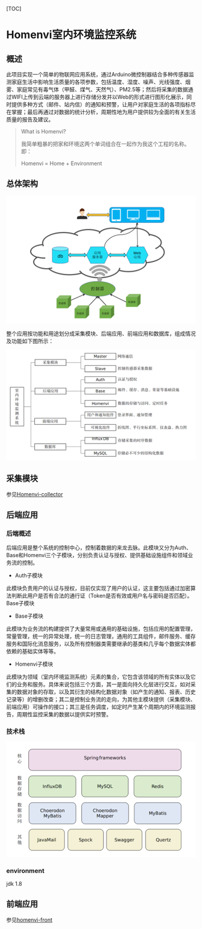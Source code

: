 [TOC]

# Homenvi室内环境监控系统

## 概述

此项目实现一个简单的物联网应用系统，通过Arduino微控制器结合多种传感器监测家庭生活中影响生活质量的各项参数，包括温度、湿度、噪声、光线强度、烟雾、家庭常见有毒气体（甲醛、煤气、天然气）、PM2.5等；然后将采集的数据通过WIFI上传到云端的服务器上进行存储分发并以Web的形式进行图形化展示，同时提供多种方式（邮件、站内信）的通知和预警，让用户对家庭生活的各项指标尽在掌握；最后再通过对数据的统计分析，周期性地为用户提供较为全面的有关生活质量的报告及建议。

> What is Homenvi?
>
> 我简单粗暴的把家和环境这两个单词组合在一起作为我这个工程的名称。即：
>
> Homenvi = Home + Environment

## 总体架构

![1564321999102](assets/1564321999102.png)

整个应用按功能和用途划分成采集模块、后端应用、前端应用和数据库，组成情况及功能如下图所示：

![1564322214527](assets/1564322214527.png)

## 采集模块

参见[Homenvi-collector](https://github.com/TTcheng/homenvi-collector)

## 后端应用

### 后端概述

后端应用是整个系统的控制中心，控制着数据的来龙去脉。此模块又分为Auth、Base和Homenvi三个子模块，分别负责认证与授权、提供基础设施组件和领域业务流的控制。

- Auth子模块

此模块负责用户的认证与授权，目前仅实现了用户的认证，这主要包括通过加密算法判断此用户是否有合法的通行证（Token是否有效或用户名与密码是否匹配）。 Base子模块

- Base子模块

此模块为业务流的构建提供了大量常用或通用的基础设施，包括应用的配置管理，常量管理，统一的异常处理，统一的日志管理，通用的工具组件，邮件服务、缓存服务和国际化消息服务，以及所有控制器类需要继承的基类和几乎每个数据实体都依赖的基础实体等等。

- Homenvi子模块

此模块为领域（室内环境监测系统）元素的集合，它包含该领域的所有实体以及它们的业务和服务。具体来说包括三个方面，其一是面向持久化层进行交互，如对采集的数据对象的存取，以及其衍生的结构化数据对象（如产生的通知、报表、历史记录等）的增删改查；其二是控制业务流的走向，为其他主模块提供（采集模块、前端应用）可操作的接口；其三是任务调度，如定时产生某个周期内的环境监测报告，周期性监控采集的数据以提供实时预警。

### 技术栈

![1564322089095](assets/1564322089095.png)

### environment

jdk 1.8

## 前端应用

参见[homenvi-front](https://github.com/TTcheng/homenvi-front)